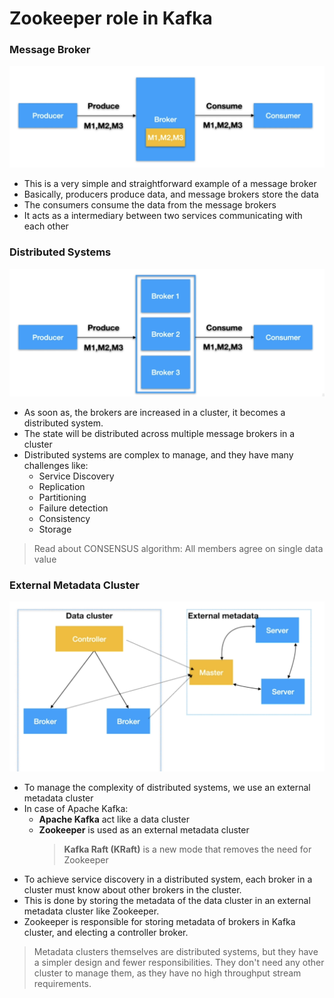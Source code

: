 # Zookeeper role in Kafka

### Message Broker

![](/assets/2025-09-20-19-21-44.png)

- This is a very simple and straightforward example of a message broker
- Basically, producers produce data, and message brokers store the data
- The consumers consume the data from the message brokers
- It acts as a intermediary between two services communicating with each other

### Distributed Systems

![](/assets/2025-09-20-19-24-58.png)

- As soon as, the brokers are increased in a cluster, it becomes a distributed system.
- The state will be distributed across multiple message brokers in a cluster
- Distributed systems are complex to manage, and they have many challenges like:
  - Service Discovery
  - Replication
  - Partitioning
  - Failure detection
  - Consistency
  - Storage

> Read about CONSENSUS algorithm: All members agree on single data value

### External Metadata Cluster

![](/assets/2025-09-20-19-35-00.png)

- To manage the complexity of distributed systems, we use an external metadata cluster
- In case of Apache Kafka:
  - **Apache Kafka** act like a data cluster
  - **Zookeeper** is used as an external metadata cluster
    > **Kafka Raft (KRaft)** is a new mode that removes the need for Zookeeper
- To achieve service discovery in a distributed system, each broker in a cluster must know about other brokers in the cluster.
- This is done by storing the metadata of the data cluster in an external metadata cluster like Zookeeper.
- Zookeeper is responsible for storing metadata of brokers in Kafka cluster, and electing a controller broker.

> Metadata clusters themselves are distributed systems, but they have a simpler design and fewer responsibilities. They don't need any other cluster to manage them, as they have no high throughput stream requirements.
